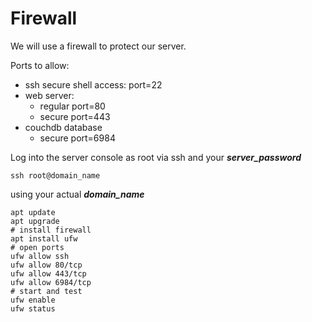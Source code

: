 # Firewall

We will use a firewall to protect our server.

Ports to allow:

* ssh secure shell access: port=22
* web server:
  * regular port=80
  * secure port=443
* couchdb database
  * secure port=6984
  

Log into the server console as root via ssh and your __*server_password*__

`ssh root@domain_name`

using your actual __*domain_name*__

```
apt update
apt upgrade
# install firewall
apt install ufw
# open ports
ufw allow ssh
ufw allow 80/tcp
ufw allow 443/tcp
ufw allow 6984/tcp
# start and test
ufw enable
ufw status
```

